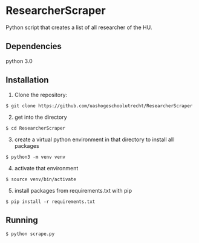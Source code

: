 # ResearcherScraper
Python script that creates a list of all researcher of the HU. 

## Dependencies
python 3.0

## Installation 
1. Clone the repository:
```
$ git clone https://github.com/uashogeschoolutrecht/ResearcherScraper
```
2. get into the directory
```
$ cd ResearcherScraper
```
3. create a virtual python environment in that directory to install all packages 
```
$ python3 -m venv venv
```
4. activate that environment
```
$ source venv/bin/activate
```
5. install packages from requirements.txt with pip
```
$ pip install -r requirements.txt
```

## Running
```
$ python scrape.py
```